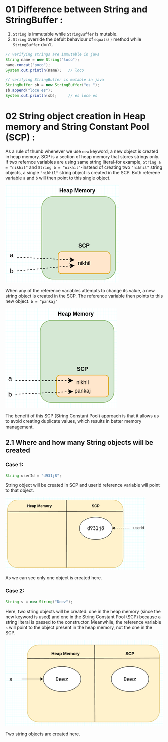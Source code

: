 # 01 Difference between String and StringBuffer :
1. `String` is immutable while `StringBuffer` is mutable.
2. `String` override the defult behaviour of `equals()` method while `StringBuffer` don't.

```java
// verifying strings are immutable in java
String name = new String("loco");
name.concat("poco");
System.out.println(name);   // loco
```
```java
// verifying StringBuffer is mutable in java
StringBuffer sb = new StringBuffer("es ");
sb.append("loce es");
System.out.println(sb);     // es loce es
```

# 02 String object creation in Heap memory and String Constant Pool (SCP) :
As a rule of thumb whenever we use `new` keyword, a new object is created in heap memory. SCP is a section of heap memory that stores strings only. If two refernce variables are using same string literal-for example, `String a = "nikhil"` and `String b = "nikhil"`-instead of creating two `"nikhil"` string objects, a single `"nikhil"` string object is created in the SCP. Both referene variable `a` and `b` will then point to this single object.   

![Alt](./images/heap_vs_scp.png)

When any of the reference variables attempts to change its value, a new string object is created in the SCP. The reference variable then points to this new object.
`b = "pankaj"`

![Alt](./images/heap_vs_SCP.png)

The benefit of this SCP (String Constant Pool) approach is that it allows us to avoid creating duplicate values, which results in better memory management.

## 2.1 Where and how many String objects will be created 
### Case 1:
```java
String userId = "d931j8";
```
String object will be created in SCP and userId reference variable will point to that object.

![Alt](./images/1.png)

As we can see only one object is created here. 

### Case 2: 
```java
String s = new String("Deez");
```
Here, two string objects will be created: one in the heap memory (since the new keyword is used) and one in the String Constant Pool (SCP) because a string literal is passed to the constructor. Meanwhile, the reference variable `s` will point to the object present in the heap memory, not the one in the SCP.

![Alt](./images/2.png)

Two string objects are created here.